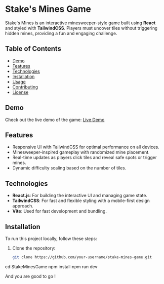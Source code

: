 # Stake's Mines Game

Stake's Mines is an interactive minesweeper-style game built using **React** and styled with **TailwindCSS**. Players must uncover tiles without triggering hidden mines, providing a fun and engaging challenge.

## Table of Contents

- [Demo](#demo)
- [Features](#features)
- [Technologies](#technologies)
- [Installation](#installation)
- [Usage](#usage)
- [Contributing](#contributing)
- [License](#license)

## Demo

Check out the live demo of the game: [Live Demo](#)

## Features

- Responsive UI with TailwindCSS for optimal performance on all devices.
- Minesweeper-inspired gameplay with randomized mine placement.
- Real-time updates as players click tiles and reveal safe spots or trigger mines.
- Dynamic difficulty scaling based on the number of tiles.

## Technologies

- **React.js**: For building the interactive UI and managing game state.
- **TailwindCSS**: For fast and flexible styling with a mobile-first design approach.
- **Vite**: Used for fast development and bundling.

## Installation

To run this project locally, follow these steps:

1. Clone the repository:

   ```bash
   git clone https://github.com/your-username/stake-mines-game.git
cd StakeMinesGame
npm install
npm run dev

And you are good to go !
